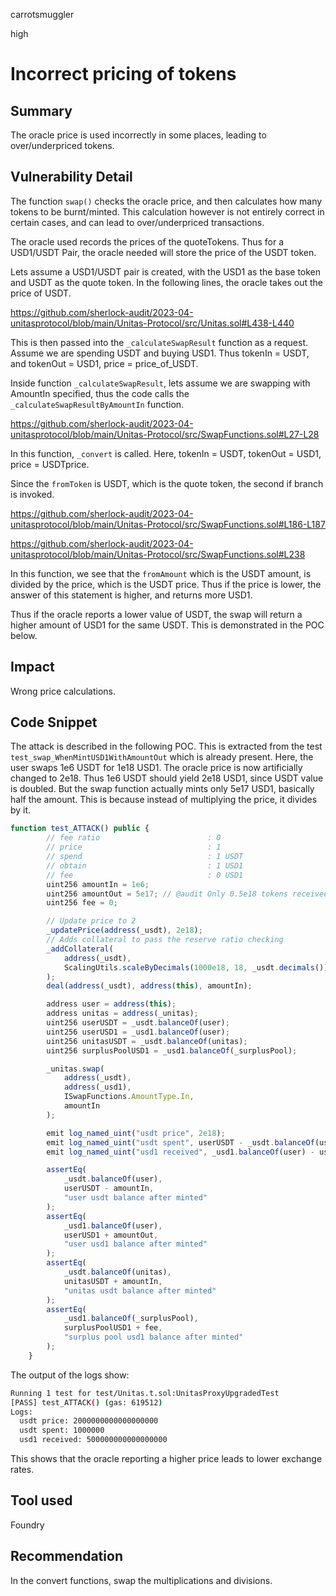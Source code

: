 carrotsmuggler

high

# Incorrect pricing of tokens

## Summary
The oracle price is used incorrectly in some places, leading to over/underpriced tokens.
## Vulnerability Detail
The function `swap()` checks the oracle price, and then calculates how many tokens to be burnt/minted. This calculation however is not entirely correct in certain cases, and can lead to over/underpriced transactions.

The oracle used records the prices of the quoteTokens. Thus for a USD1/USDT Pair, the oracle needed will store the price of the USDT token. 

Lets assume a USD1/USDT pair is created, with the USD1 as the base token and USDT as the quote token. In the following lines, the oracle takes out the price of USDT.

https://github.com/sherlock-audit/2023-04-unitasprotocol/blob/main/Unitas-Protocol/src/Unitas.sol#L438-L440

This is then passed into the `_calculateSwapResult` function as a request. Assume we are spending USDT and buying USD1. Thus tokenIn = USDT, and tokenOut = USD1, price = price_of_USDT.

Inside function `_calculateSwapResult`, lets assume we are swapping with AmountIn specified, thus the code calls the `_calculateSwapResultByAmountIn` function.

https://github.com/sherlock-audit/2023-04-unitasprotocol/blob/main/Unitas-Protocol/src/SwapFunctions.sol#L27-L28

In this function, `_convert` is called. Here, tokenIn = USDT, tokenOut = USD1, price = USDTprice.

Since the `fromToken` is USDT, which is the quote token, the second if branch is invoked. 

https://github.com/sherlock-audit/2023-04-unitasprotocol/blob/main/Unitas-Protocol/src/SwapFunctions.sol#L186-L187

https://github.com/sherlock-audit/2023-04-unitasprotocol/blob/main/Unitas-Protocol/src/SwapFunctions.sol#L238

In this function, we see that the `fromAmount` which is the USDT amount, is divided by the price, which is the USDT price. Thus if the price is lower, the answer of this statement is higher, and returns more USD1.

Thus if the oracle reports a lower value of USDT, the swap will return a higher amount of USD1 for the same USDT. This is demonstrated in the POC below.
## Impact
Wrong price calculations.
## Code Snippet
The attack is described in the following POC. This is extracted from the test `test_swap_WhenMintUSD1WithAmountOut` which is already present. Here, the user swaps 1e6 USDT for 1e18 USD1. The oracle price is now artificially changed to 2e18. Thus 1e6 USDT should yield 2e18 USD1, since  USDT value is doubled. But the swap function actually mints only 5e17 USD1, basically half the amount. This is because instead of multiplying the price, it divides by it.

```javascript
function test_ATTACK() public {
        // fee ratio                        : 0
        // price                            : 1
        // spend                            : 1 USDT
        // obtain                           : 1 USD1
        // fee                              : 0 USD1
        uint256 amountIn = 1e6;
        uint256 amountOut = 5e17; // @audit Only 0.5e18 tokens received. SHOULD BE 2e18
        uint256 fee = 0;

        // Update price to 2
        _updatePrice(address(_usdt), 2e18);
        // Adds collateral to pass the reserve ratio checking
        _addCollateral(
            address(_usdt),
            ScalingUtils.scaleByDecimals(1000e18, 18, _usdt.decimals())
        );
        deal(address(_usdt), address(this), amountIn);

        address user = address(this);
        address unitas = address(_unitas);
        uint256 userUSDT = _usdt.balanceOf(user);
        uint256 userUSD1 = _usd1.balanceOf(user);
        uint256 unitasUSDT = _usdt.balanceOf(unitas);
        uint256 surplusPoolUSD1 = _usd1.balanceOf(_surplusPool);

        _unitas.swap(
            address(_usdt),
            address(_usd1),
            ISwapFunctions.AmountType.In,
            amountIn
        );

        emit log_named_uint("usdt price", 2e18);
        emit log_named_uint("usdt spent", userUSDT - _usdt.balanceOf(user));
        emit log_named_uint("usd1 received", _usd1.balanceOf(user) - userUSD1);

        assertEq(
            _usdt.balanceOf(user),
            userUSDT - amountIn,
            "user usdt balance after minted"
        );
        assertEq(
            _usd1.balanceOf(user),
            userUSD1 + amountOut,
            "user usd1 balance after minted"
        );
        assertEq(
            _usdt.balanceOf(unitas),
            unitasUSDT + amountIn,
            "unitas usdt balance after minted"
        );
        assertEq(
            _usd1.balanceOf(_surplusPool),
            surplusPoolUSD1 + fee,
            "surplus pool usd1 balance after minted"
        );
    }
```


The output of the logs show:
```bash
Running 1 test for test/Unitas.t.sol:UnitasProxyUpgradedTest
[PASS] test_ATTACK() (gas: 619512)
Logs:
  usdt price: 2000000000000000000
  usdt spent: 1000000
  usd1 received: 500000000000000000
```

This shows that the oracle reporting a higher price leads to lower exchange rates.
## Tool used

Foundry
## Recommendation
In the convert functions, swap the multiplications and divisions.